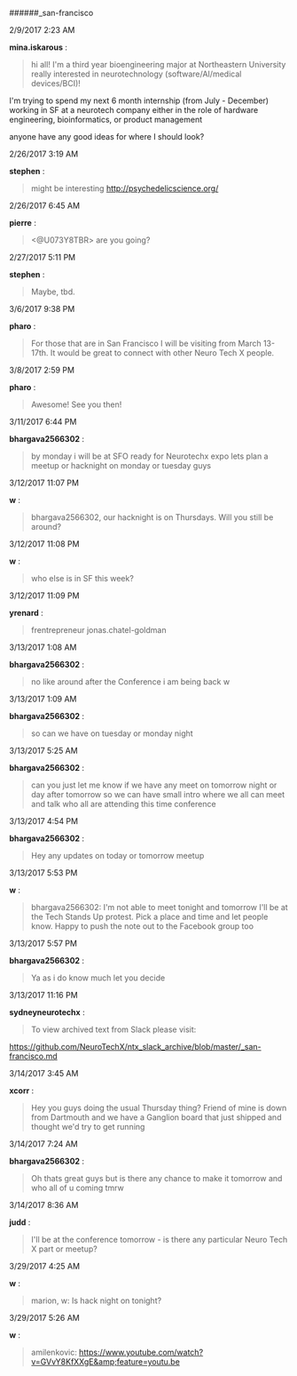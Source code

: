 ######_san-francisco

2/9/2017 2:23 AM

 **mina.iskarous** :

 >hi all! I'm a third year bioengineering major at Northeastern University  really interested in neurotechnology (software/AI/medical devices/BCI)!

> 


> 
I'm trying to spend my next 6 month internship (from July - December) working in SF at a neurotech company either in the role of hardware engineering, bioinformatics, or product management

> 


> 
anyone have any good ideas for where I should look?

2/26/2017 3:19 AM

 **stephen** :

 >might be interesting <http://psychedelicscience.org/>

2/26/2017 6:45 AM

 **pierre** :

 ><@U073Y8TBR> are you going?

2/27/2017 5:11 PM

 **stephen** :

 >Maybe, tbd.

3/6/2017 9:38 PM

 **pharo** :

 >For those that are in San Francisco I will be visiting from March 13-17th. It would be great to connect with other Neuro Tech X people.

3/8/2017 2:59 PM

 **pharo** :

 >Awesome! See you then!

3/11/2017 6:44 PM

 **bhargava2566302** :

 >by monday i will be at SFO ready for Neurotechx expo lets plan a meetup or hacknight on monday or tuesday guys

3/12/2017 11:07 PM

 **w** :

 >bhargava2566302, our hacknight is on Thursdays. Will you still be around?

3/12/2017 11:08 PM

 **w** :

 ><!channel> who else is in SF this week?

3/12/2017 11:09 PM

 **yrenard** :

 >frentrepreneur jonas.chatel-goldman

3/13/2017 1:08 AM

 **bhargava2566302** :

 >no like around after the Conference i am being back w

3/13/2017 1:09 AM

 **bhargava2566302** :

 >so can we have on tuesday or monday night

3/13/2017 5:25 AM

 **bhargava2566302** :

 ><!channel>  can you just let me know if we have any meet on tomorrow night or day after tomorrow so we can have small intro where we all can meet and talk who all are attending this time conference

3/13/2017 4:54 PM

 **bhargava2566302** :

 >Hey any updates on today or tomorrow meetup

3/13/2017 5:53 PM

 **w** :

 >bhargava2566302: I'm not able to meet tonight and tomorrow I'll be at the Tech Stands Up protest. Pick a place and time and let people know. Happy to push the note out to the Facebook group too

3/13/2017 5:57 PM

 **bhargava2566302** :

 >Ya as i do know much let you decide

3/13/2017 11:16 PM

 **sydneyneurotechx** :

 >To view archived text from Slack please visit:

> 
<https://github.com/NeuroTechX/ntx_slack_archive/blob/master/_san-francisco.md>

3/14/2017 3:45 AM

 **xcorr** :

 >Hey you guys doing the usual Thursday thing? Friend of mine is down from Dartmouth and we have a Ganglion board that just shipped  and thought we'd try to get running

3/14/2017 7:24 AM

 **bhargava2566302** :

 >Oh thats great guys but is there any chance to make it tomorrow and who all of u coming tmrw

3/14/2017 8:36 AM

 **judd** :

 >I'll be at the conference tomorrow - is there any particular Neuro Tech X part or meetup?

3/29/2017 4:25 AM

 **w** :

 >marion, w: Is hack night on tonight?

3/29/2017 5:26 AM

 **w** :

 >amilenkovic: <https://www.youtube.com/watch?v=GVvY8KfXXgE&amp;feature=youtu.be>

